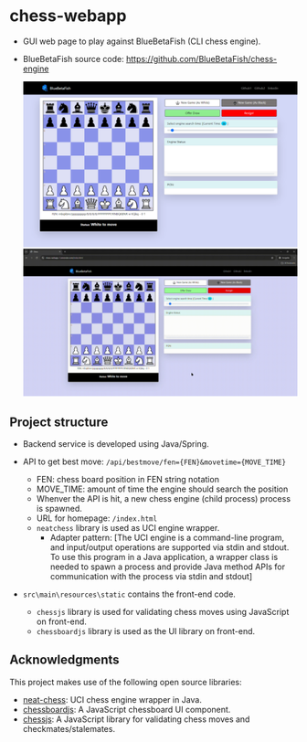 # chess-webapp
- GUI web page to play against BlueBetaFish (CLI chess engine).
- BlueBetaFish source code: https://github.com/BlueBetaFish/chess-engine

    <img src='readme-images/ui_screenshot.png'>

    <img src='readme-images/checkmate.gif'>

## Project structure
- Backend service is developed using Java/Spring.
- API to get best move: `/api/bestmove/fen={FEN}&movetime={MOVE_TIME}`
    - FEN: chess board position in FEN string notation
    - MOVE_TIME: amount of time the engine should search the position
    - Whenver the API is hit, a new chess engine (child process) process is spawned. 
    - URL for homepage: `/index.html`
    - `neatchess` library is used as UCI engine wrapper.
        - Adapter pattern: [The UCI engine is a command-line program, and input/output operations are supported via stdin and stdout. To use this program in a Java application, a wrapper class is needed to spawn a process and provide Java method APIs for communication with the process via stdin and stdout] 
        
- `src\main\resources\static` contains the front-end code.
    - `chessjs` library is used for validating chess moves using JavaScript on front-end.
    - `chessboardjs` library is used as the UI library on front-end.


## Acknowledgments

This project makes use of the following open source libraries:

- [neat-chess](https://github.com/nomemory/neat-chess): UCI chess engine wrapper in Java.
- [chessboardjs](https://github.com/oakmac/chessboardjs/): A JavaScript chessboard UI component.
- [chessjs](https://github.com/jhlywa/chess.js/tree/master): A JavaScript library for validating chess moves and checkmates/stalemates.